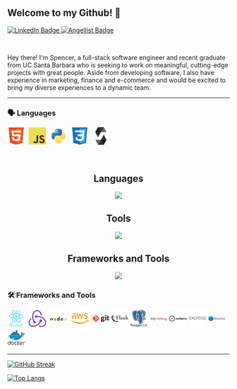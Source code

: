 ## Welcome to my Github! 👋



<div id="badges">
  <a target="_blank" href="https://www.linkedin.com/in/spencer-wilfahrt-1a4604156/">
    <img src="https://img.shields.io/badge/LinkedIn-blue?style=for-the-badge&logo=linkedin&logoColor=white" alt="LinkedIn Badge"/>
  </a>
   <a target="_blank" href="https://wellfound.com/u/spencer-wilfahrt">
    <img src="https://img.shields.io/badge/angellist-black?style=for-the-badge&logo=angellist&logoColor=white" alt="Angellist Badge"/>
  </a>
</div>

&nbsp;


Hey there! I'm Spencer, a full-stack software engineer and recent graduate from UC Santa Barbara who is seeking to work on meaningful, cutting-edge projects with great people. Aside from developing software, I also have experience in marketing, finance and e-commerce and would be excited to bring my diverse experiences to a dynamic team.

---

### 🗣️ Languages
<div>
 <img src="https://github.com/devicons/devicon/blob/master/icons/html5/html5-original.svg" title="HTML5" alt="HTML" width="40" height="40"/>&nbsp;
  <img src="https://github.com/devicons/devicon/blob/master/icons/javascript/javascript-original.svg" title="JavaScript" alt="JavaScript" width="40" height="40"/>&nbsp;
  <img src="https://github.com/devicons/devicon/blob/master/icons/python/python-original.svg" title="python" alt="python" width="40"/>&nbsp;
  <img src="https://github.com/devicons/devicon/blob/master/icons/css3/css3-original.svg" title="css" alt="css" width="40"/>&nbsp;
  <img src="https://github.com/devicons/devicon/blob/master/icons/solidity/solidity-original.svg" title="solidity" alt="solidity" width="40"/>&nbsp;
  </div>
  
  &nbsp;
  
  
  <h2 align="center">Languages</h2>
<p align="center"> 
  <img src="https://skillicons.dev/icons?i=react,redux,js,py,flask,webpack,github,postgres,sqlite,babel,vscode,git,html,postman&perline=7"/>
</p>


  <h2 align="center">Tools</h2>
<p align="center"> 
  <img src="https://skillicons.dev/icons?i=js,py,html,css&perline=7"/>
</p>



  <h2 align="center">Frameworks and Tools</h2>
<p align="center"> 
  <img src="https://skillicons.dev/icons?i=react,redux,flask,webpack,github,postgres,sqlite,babel,vscode,git,html,postman&perline=7"/>
</p>
  
  
### :hammer_and_wrench: Frameworks and Tools
<div>
  <img src="https://github.com/devicons/devicon/blob/master/icons/react/react-original-wordmark.svg" title="React" alt="React" width="40" height="40"/>&nbsp;
  <img src="https://github.com/devicons/devicon/blob/master/icons/redux/redux-original.svg" title="Redux" alt="Redux " width="40" height="40"/>&nbsp; 
  <img src="https://github.com/devicons/devicon/blob/master/icons/nodejs/nodejs-original-wordmark.svg" title="NodeJS" alt="NodeJS" width="40" height="40"/>&nbsp;
  <img src="https://github.com/devicons/devicon/blob/master/icons/amazonwebservices/amazonwebservices-plain-wordmark.svg" title="AWS" alt="AWS" width="40" height="40"/>&nbsp;
  <img src="https://github.com/devicons/devicon/blob/master/icons/git/git-original-wordmark.svg" title="Git" **alt="Git" width="40" height="40"/>
  <img src="https://github.com/devicons/devicon/blob/master/icons/flask/flask-original-wordmark.svg" title="flask" **alt="flask" width="40" height="40"/>
  <img src="https://github.com/devicons/devicon/blob/master/icons/postgresql/postgresql-original-wordmark.svg" title="postgres" **alt="postgres" width="40" height="40"/>
  <img src="https://github.com/devicons/devicon/blob/master/icons/sqlalchemy/sqlalchemy-original-wordmark.svg" title="sqlalchemy" **alt="sqlalchemy" width="40" height="40"/>
    <img src="https://github.com/devicons/devicon/blob/master/icons/socketio/socketio-original-wordmark.svg" title="socket" **alt="socket" width="40" height="40"/>
  <img src="https://github.com/devicons/devicon/blob/master/icons/express/express-original-wordmark.svg" title="express" **alt="express" width="40" height="40"/>
  <img src="https://github.com/devicons/devicon/blob/master/icons/sequelize/sequelize-original-wordmark.svg" title="sequelize" **alt="sequelize" width="40" height="40"/>
   <img src="https://github.com/devicons/devicon/blob/master/icons/docker/docker-original-wordmark.svg" title="docker" **alt="docker" width="40" height="40"/>
</div>

---


[![GitHub Streak](http://github-readme-streak-stats.herokuapp.com?user=spencerwilf&theme=dark&background=000000)](https://git.io/streak-stats)


[![Top Langs](https://github-readme-stats.vercel.app/api/top-langs/?username=spencerwilf&layout=compact&theme=vision-friendly-dark)](https://github.com/anuraghazra/github-readme-stats)



<!--
**spencerwilf/spencerwilf** is a ✨ _special_ ✨ repository because its `README.md` (this file) appears on your GitHub profile.

Here are some ideas to get you started:

- 🔭 I’m currently working on ...
- 🌱 I’m currently learning ...
- 👯 I’m looking to collaborate on ...
- 🤔 I’m looking for help with ...
- 💬 Ask me about ...
- 📫 How to reach me: ...
- 😄 Pronouns: ...
- ⚡ Fun fact: ...
-->
